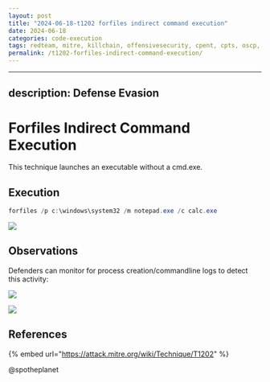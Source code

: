 ```yaml
---
layout: post
title: "2024-06-18-t1202 forfiles indirect command execution"
date: 2024-06-18
categories: code-execution
tags: redteam, mitre, killchain, offensivesecurity, cpent, cpts, oscp, exploit
permalink: /t1202-forfiles-indirect-command-execution/
---
```


---
description: Defense Evasion
---

# Forfiles Indirect Command Execution

This technique launches an executable without a cmd.exe.

## Execution

```csharp
forfiles /p c:\windows\system32 /m notepad.exe /c calc.exe
```

![](../../.gitbook/assets/forfiles-executed.png)

## Observations

Defenders can monitor for process creation/commandline logs to detect this activity:

![](../../.gitbook/assets/forfiles-ancestry.png)

![](../../.gitbook/assets/forfiles-cmdline.png)

## References

{% embed url="https://attack.mitre.org/wiki/Technique/T1202" %}

@spotheplanet
